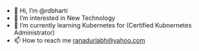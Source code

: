 - 👋 Hi, I’m @rdbharti
- 👀 I’m interested in New Technology
- 🌱 I’m currently learning Kubernetes for (Certified Kubnernetes Administrator)
- 📫 How to reach me ranadurlabh@yahoo.com

<!---
rdbharti/rdbharti is a ✨ special ✨ repository because its `README.md` (this file) appears on your GitHub profile.
You can click the Preview link to take a look at your changes.
--->
